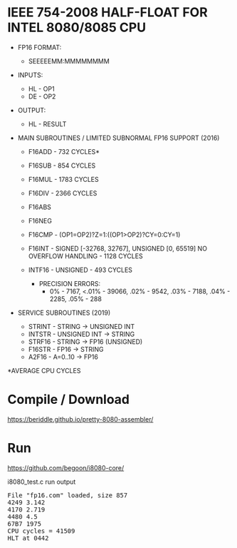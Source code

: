 # IEEE 754-2008 HALF-FLOAT FOR INTEL 8080/8085 CPU

* FP16 FORMAT:
  - SEEEEEMM:MMMMMMMM

* INPUTS:
  - HL - OP1
  - DE - OP2
* OUTPUT:
  - HL - RESULT

* MAIN SUBROUTINES / LIMITED SUBNORMAL FP16 SUPPORT (2016)
  - F16ADD - 732 CYCLES*
  - F16SUB - 854 CYCLES
  - F16MUL - 1783 CYCLES
  - F16DIV - 2366 CYCLES

  - F16ABS
  - F16NEG
  - F16CMP - (OP1=OP2)?Z=1:((OP1>OP2)?CY=0:CY=1) 
  - F16INT - SIGNED [-32768, 32767], UNSIGNED [0, 65519] NO OVERFLOW HANDLING - 1128 CYCLES
  - INTF16 - UNSIGNED - 493 CYCLES
     - PRECISION ERRORS:
       - 0% - 7167, <.01% - 39066, .02% - 9542, .03% - 7188, .04% - 2285, .05% - 288

* SERVICE SUBROUTINES (2019)
  - STRINT - STRING -> UNSIGNED INT
  - INTSTR - UNSIGNED INT -> STRING
  - STRF16 - STRING -> FP16 (UNSIGNED)
  - F16STR - FP16 -> STRING
  - A2F16  - A=0..10 -> FP16

*AVERAGE CPU CYCLES

# Compile / Download
https://beriddle.github.io/pretty-8080-assembler/

# Run
https://github.com/begoon/i8080-core/

i8080_test.c run output
<pre>
File "fp16.com" loaded, size 857
4249 3.142
4170 2.719
4480 4.5
67B7 1975
CPU cycles = 41509
HLT at 0442
</pre>

